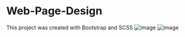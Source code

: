 # Web-Page-Design
This project was created with Bootstrap and SCSS
![image](https://user-images.githubusercontent.com/47022920/130843144-78e81ea7-97e5-4024-9aae-f15b5afe43a3.png)
![image](https://user-images.githubusercontent.com/47022920/130843736-c12434e5-7e40-4ba3-a4b7-2f5f41ec8769.png)

